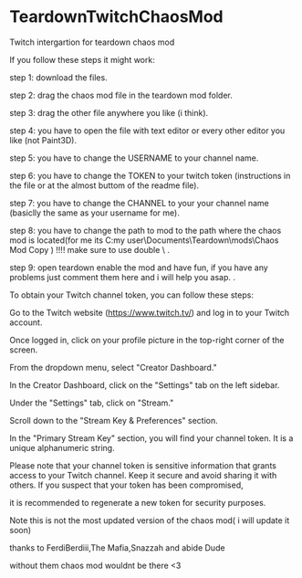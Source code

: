 # TeardownTwitchChaosMod
Twitch intergartion for teardown chaos mod

If you follow these steps it might work:

step 1: download the files.

step 2: drag the chaos mod file in the teardown mod folder.

step 3: drag the other file anywhere you like (i think).

step 4: you have to open the file with text editor or every other editor you like (not Paint3D).

step 5: you have to change the USERNAME to your channel name.

step 6: you have to change the TOKEN to your twitch token (instructions in the file or at the almost buttom of the readme file).

step 7: you have to change the CHANNEL to your your channel name (basiclly the same as your username for me).

step 8: you have to change the path to mod to the path where the chaos mod is located(for me its C:my user\\Documents\\Teardown\\mods\\Chaos Mod Copy ) !!!! make sure to use double \\ .

step 9: open teardown enable the mod and have fun, if you have any problems just comment them here and i will help you asap.
.

To obtain your Twitch channel token, you can follow these steps:


Go to the Twitch website (https://www.twitch.tv/) and log in to your Twitch account.

Once logged in, click on your profile picture in the top-right corner of the screen.

From the dropdown menu, select "Creator Dashboard."

In the Creator Dashboard, click on the "Settings" tab on the left sidebar.

Under the "Settings" tab, click on "Stream."

Scroll down to the "Stream Key & Preferences" section.

In the "Primary Stream Key" section, you will find your channel token. It is a unique alphanumeric string.

Please note that your channel token is sensitive information that grants access to your Twitch channel. Keep it secure and avoid sharing it with others. If you suspect that your token has been compromised, 

it is recommended to regenerate a new token for security purposes.


Note this is not the most updated version of the chaos mod( i will update it soon)


thanks to FerdiBerdiii,The Mafia,Snazzah and abide Dude

without them chaos mod wouldnt be there
<3
